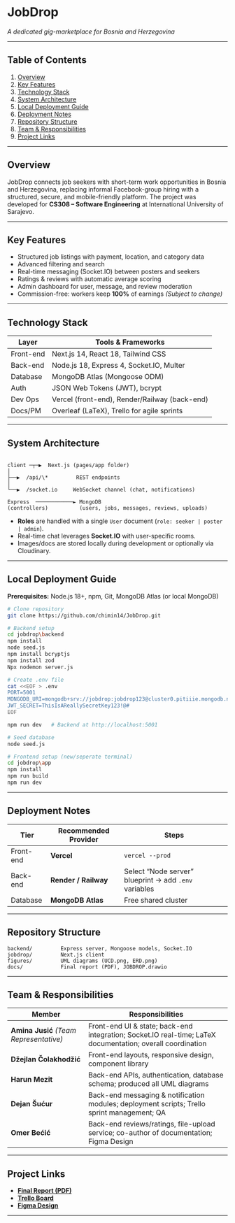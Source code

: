 # JobDrop  
*A dedicated gig-marketplace for Bosnia and Herzegovina*

---

## Table of Contents
1. [Overview](#overview)  
2. [Key Features](#key-features)  
3. [Technology Stack](#technology-stack)  
4. [System Architecture](#system-architecture)  
5. [Local Deployment Guide](#local-deployment-guide)  
6. [Deployment Notes](#deployment-notes)  
7. [Repository Structure](#repository-structure)  
8. [Team & Responsibilities](#team--responsibilities)  
9. [Project Links](#project-links)

---

## Overview
JobDrop connects job seekers with short-term work opportunities in Bosnia and Herzegovina, replacing informal Facebook-group hiring with a structured, secure, and mobile-friendly platform. The project was developed for **CS308 – Software Engineering** at International University of Sarajevo.

---

## Key Features
- Structured job listings with payment, location, and category data  
- Advanced filtering and search  
- Real-time messaging (Socket.IO) between posters and seekers  
- Ratings & reviews with automatic average scoring  
- Admin dashboard for user, message, and review moderation  
- Commission-free: workers keep **100%** of earnings _(Subject to change)_

---

## Technology Stack

| Layer      | Tools & Frameworks                              |
|------------|-------------------------------------------------|
| Front-end  | Next.js 14, React 18, Tailwind CSS              |
| Back-end   | Node.js 18, Express 4, Socket.IO, Multer        |
| Database   | MongoDB Atlas (Mongoose ODM)                    |
| Auth       | JSON Web Tokens (JWT), bcrypt                   |
| Dev Ops    | Vercel (front-end), Render/Railway (back-end)   |
| Docs/PM    | Overleaf (LaTeX), Trello for agile sprints      |

---

## System Architecture
```

client ─┬─▶  Next.js (pages/app folder)
│
├──▶  /api/\*         REST endpoints
│
└──▶  /socket.io     WebSocket channel (chat, notifications)

Express  ────────────► MongoDB
(controllers)          (users, jobs, messages, reviews, uploads)

````
- **Roles** are handled with a single `User` document (`role: seeker | poster | admin`).  
- Real-time chat leverages **Socket.IO** with user-specific rooms.  
- Images/docs are stored locally during development or optionally via Cloudinary.

---

## Local Deployment Guide

**Prerequisites:** Node.js 18+, npm, Git, MongoDB Atlas (or local MongoDB)

```bash
# Clone repository
git clone https://github.com/chimin14/JobDrop.git

# Backend setup
cd jobdrop\backend
npm install
node seed.js
npm install bcryptjs
npm install zod
Npx nodemon server.js

# Create .env file
cat <<EOF > .env
PORT=5001
MONGODB_URI=mongodb+srv://jobdrop:jobdrop123@cluster0.pitiiie.mongodb.net/
JWT_SECRET=ThisIsAReallySecretKey123!@#
EOF

npm run dev   # Backend at http://localhost:5001

# Seed database
node seed.js

# Frontend setup (new/seperate terminal)
cd jobdrop\app
npm install
npm run build
npm run dev
````

---

## Deployment Notes

| Tier      | Recommended Provider | Steps                                                 |
| --------- | -------------------- | ----------------------------------------------------- |
| Front-end | **Vercel**           | `vercel --prod`                                       |
| Back-end  | **Render / Railway** | Select “Node server” blueprint → add `.env` variables |
| Database  | **MongoDB Atlas**    | Free shared cluster                                   |

---

## Repository Structure

```
backend/         Express server, Mongoose models, Socket.IO
jobdrop/         Next.js client
figures/         UML diagrams (UCD.png, ERD.png)
docs/            Final report (PDF), JOBDROP.drawio
```

---

## Team & Responsibilities

| Member                                  | Responsibilities                                                                                           |
| --------------------------------------- | ---------------------------------------------------------------------------------------------------------- |
| **Amina Jusić** _(Team Representative)_ | Front-end UI & state; back-end integration; Socket.IO real-time; LaTeX documentation; overall coordination |
| **Džejlan Čolakhodžić**                 | Front-end layouts, responsive design, component library                                                    |
| **Harun Mezit**                         | Back-end APIs, authentication, database schema; produced all UML diagrams                                  |
| **Dejan Šućur**                         | Back-end messaging & notification modules; deployment scripts; Trello sprint management; QA                |
| **Omer Bećić**                          | Back-end reviews/ratings, file-upload service; co-author of documentation; Figma Design                    |

---

## Project Links

* [**Final Report (PDF)**](Dokumentacija/JobDrop.pdf)
* [**Trello Board**](https://trello.com/b/T5uUtwId/jobdrop)
* [**Figma Design**](https://www.figma.com/design/ZhCREKItSLgKGJl7ChkMSF/Untitled?node-id=0-1&t=Eke49NtSy4tKUlcG-1)

---
